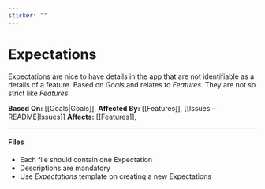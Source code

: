 ```yaml
---
sticker: ""
---
```

# Expectations
Expectations are nice to have details in the app that are not identifiable as a details of a feature. Based on _Goals_ and relates to _Features_. They are not so strict like _Features_.

**Based On:** [[Goals|Goals]],
**Affected By:** [[Features]], [[Issues - README|Issues]]
**Affects:** [[Features]],

---

#### Files
- Each file should contain one Expectation
- Descriptions are mandatory
- Use _Expectations_ template on creating a new Expectations

